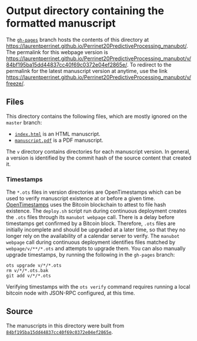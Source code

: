 # Output directory containing the formatted manuscript

The [`gh-pages`](https://github.com/laurentperrinet/Perrinet20PredictiveProcessing_manubot/tree/gh-pages) branch hosts the contents of this directory at <https://laurentperrinet.github.io/Perrinet20PredictiveProcessing_manubot/>.
The permalink for this webpage version is <https://laurentperrinet.github.io/Perrinet20PredictiveProcessing_manubot/v/84bf195ba15dd44837cc40f69c0372e04ef2865e/>.
To redirect to the permalink for the latest manuscript version at anytime, use the link <https://laurentperrinet.github.io/Perrinet20PredictiveProcessing_manubot/v/freeze/>.

## Files

This directory contains the following files, which are mostly ignored on the `master` branch:

+ [`index.html`](index.html) is an HTML manuscript.
+ [`manuscript.pdf`](manuscript.pdf) is a PDF manuscript.

The `v` directory contains directories for each manuscript version.
In general, a version is identified by the commit hash of the source content that created it.

### Timestamps

The `*.ots` files in version directories are OpenTimestamps which can be used to verify manuscript existence at or before a given time.
[OpenTimestamps](https://opentimestamps.org/) uses the Bitcoin blockchain to attest to file hash existence.
The `deploy.sh` script run during continuous deployment creates the `.ots` files through its `manubot webpage` call.
There is a delay before timestamps get confirmed by a Bitcoin block.
Therefore, `.ots` files are initially incomplete and should be upgraded at a later time, so that they no longer rely on the availability of a calendar server to verify.
The `manubot webpage` call during continuous deployment identifies files matched by `webpage/v/**/*.ots` and attempts to upgrade them.
You can also manually upgrade timestamps, by running the following in the `gh-pages` branch:

```shell
ots upgrade v/*/*.ots
rm v/*/*.ots.bak
git add v/*/*.ots
```

Verifying timestamps with the `ots verify` command requires running a local bitcoin node with JSON-RPC configured, at this time.

## Source

The manuscripts in this directory were built from
[`84bf195ba15dd44837cc40f69c0372e04ef2865e`](https://github.com/laurentperrinet/Perrinet20PredictiveProcessing_manubot/commit/84bf195ba15dd44837cc40f69c0372e04ef2865e).
